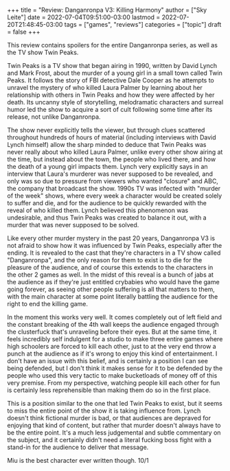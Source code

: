 +++
title = "Review: Danganronpa V3: Killing Harmony"
author = ["Sky Leite"]
date = 2022-07-04T09:51:00-03:00
lastmod = 2022-07-20T21:48:45-03:00
tags = ["games", "reviews"]
categories = ["topic"]
draft = false
+++

This review contains spoilers for the entire Danganronpa series, as well as the TV show Twin Peaks.

Twin Peaks is a TV show that began airing in 1990, written by David Lynch and Mark Frost, about the murder of a young girl in a small town called Twin Peaks. It follows the story of FBI detective Dale Cooper as he attempts to unravel the mystery of who killed Laura Palmer by learning about her relationship with others in Twin Peaks and how they were affected by her death. Its uncanny style of storytelling, melodramatic characters and surreal humor led the show to acquire a sort of cult following some time after its release, not unlike Danganronpa.

The show never explicitly tells the viewer, but through clues scattered throughout hundreds of hours of material (including interviews with David Lynch himself) allow the sharp minded to deduce that Twin Peaks was never really about who killed Laura Palmer, unlike every other show airing at the time, but instead about the town, the people who lived there, and how the death of a young girl impacts them. Lynch very explicitly says in an interview that Laura's murderer was never supposed to be revealed, and only was so due to pressure from viewers who wanted "closure" and ABC, the company that broadcast the show. 1990s TV was infected with "murder of the week" shows, where every week a character would be created solely to suffer and die, and for the audience to be quickly rewarded with the reveal of who killed them. Lynch believed this phenomenon was undesirable, and thus Twin Peaks was created to balance it out, with a murder that was never supposed to be solved.

Like every other murder mystery in the past 20 years, Danganronpa V3 is not afraid to show how it was influenced by Twin Peaks, especially after the ending. It is revealed to the cast that they're characters in a TV show called "Danganronpa", and the only reason for them to exist is to die for the pleasure of the audience, and of course this extends to the characters in the other 2 games as well. In the midst of this reveal is a bunch of jabs at the audience as if they're just entitled crybabies who would have the game going forever, as seeing other people suffering is all that matters to them, with the main character at some point literally battling the audience for the right to end the killing game.

In the moment this works very well. It comes completely out of left field and the constant breaking of the 4th wall keeps the audience engaged through the clusterfuck that's unraveling before their eyes. But at the same time, it feels incredibly self indulgent for a studio to make three entire games where high schoolers are forced to kill each other, just to at the very end throw a punch at the audience as if it's wrong to enjoy this kind of entertainment. I don't have an issue with this belief, and is certainly a position I can see being defended, but I don't think it makes sense for it to be defended by the people who used this very tactic to make bucketloads of money off of this very premise. From my perspective, watching people kill each other for fun is certainly less reprehensible than making them do so in the first place.

This is a position similar to the one that led Twin Peaks to exist, but it seems to miss the entire point of the show it is taking influence from. Lynch doesn't think fictional murder is bad, or that audiences are depraved for enjoying that kind of content, but rather that murder doesn't always have to be the entire point. It's a much less judgemental and subtle commentary on the subject, and it certainly didn't need a literal fucking boss fight with a stand-in for the audience to deliver that message.

Miu is the best character ever written though. 10/1
